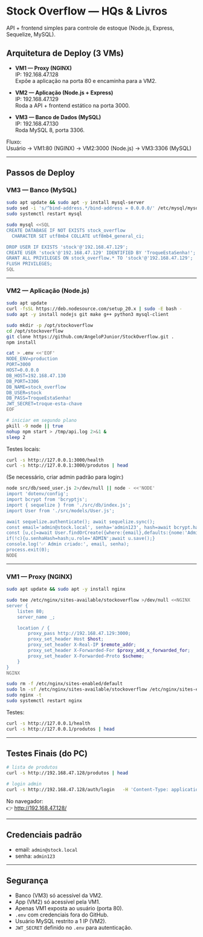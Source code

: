 # Stock Overflow — HQs & Livros

API + frontend simples para controle de estoque (Node.js, Express, Sequelize, MySQL).

## Arquitetura de Deploy (3 VMs)

- **VM1 — Proxy (NGINX)**  
  IP: 192.168.47.128  
  Expõe a aplicação na porta 80 e encaminha para a VM2.  

- **VM2 — Aplicação (Node.js + Express)**  
  IP: 192.168.47.129  
  Roda a API + frontend estático na porta 3000.  

- **VM3 — Banco de Dados (MySQL)**  
  IP: 192.168.47.130  
  Roda MySQL 8, porta 3306.  

Fluxo:  
Usuário → VM1:80 (NGINX) → VM2:3000 (Node.js) → VM3:3306 (MySQL)

---

## Passos de Deploy

### VM3 — Banco (MySQL)
```bash
sudo apt update && sudo apt -y install mysql-server
sudo sed -i 's/^bind-address.*/bind-address = 0.0.0.0/' /etc/mysql/mysql.conf.d/mysqld.cnf
sudo systemctl restart mysql

sudo mysql <<SQL
CREATE DATABASE IF NOT EXISTS stock_overflow
  CHARACTER SET utf8mb4 COLLATE utf8mb4_general_ci;

DROP USER IF EXISTS 'stock'@'192.168.47.129';
CREATE USER 'stock'@'192.168.47.129' IDENTIFIED BY 'TroqueEstaSenha!';
GRANT ALL PRIVILEGES ON stock_overflow.* TO 'stock'@'192.168.47.129';
FLUSH PRIVILEGES;
SQL
```

---

### VM2 — Aplicação (Node.js)
```bash
sudo apt update
curl -fsSL https://deb.nodesource.com/setup_20.x | sudo -E bash -
sudo apt -y install nodejs git make g++ python3 mysql-client

sudo mkdir -p /opt/stockoverflow
cd /opt/stockoverflow
git clone https://github.com/AngeloPJunior/StockOverflow.git .
npm install

cat > .env <<'EOF'
NODE_ENV=production
PORT=3000
HOST=0.0.0.0
DB_HOST=192.168.47.130
DB_PORT=3306
DB_NAME=stock_overflow
DB_USER=stock
DB_PASS=TroqueEstaSenha!
JWT_SECRET=troque-esta-chave
EOF

# iniciar em segundo plano
pkill -9 node || true
nohup npm start > /tmp/api.log 2>&1 &
sleep 2
```

Testes locais:
```bash
curl -s http://127.0.0.1:3000/health
curl -s http://127.0.0.1:3000/produtos | head
```

(Se necessário, criar admin padrão para login:)
```bash
node src/db/seed_user.js 2>/dev/null || node - <<'NODE'
import 'dotenv/config';
import bcrypt from 'bcryptjs';
import { sequelize } from './src/db/index.js';
import User from './src/models/User.js';

await sequelize.authenticate(); await sequelize.sync();
const email='admin@stock.local', senha='admin123', hash=await bcrypt.hash(senha,10);
const [u,c]=await User.findOrCreate({where:{email},defaults:{nome:'Admin',email,senhaHash:hash,role:'ADMIN'}});
if(!c){u.senhaHash=hash;u.role='ADMIN';await u.save();}
console.log('✅ Admin criado:', email, senha);
process.exit(0);
NODE
```

---

### VM1 — Proxy (NGINX)
```bash
sudo apt update && sudo apt -y install nginx

sudo tee /etc/nginx/sites-available/stockoverflow >/dev/null <<NGINX
server {
    listen 80;
    server_name _;

    location / {
        proxy_pass http://192.168.47.129:3000;
        proxy_set_header Host $host;
        proxy_set_header X-Real-IP $remote_addr;
        proxy_set_header X-Forwarded-For $proxy_add_x_forwarded_for;
        proxy_set_header X-Forwarded-Proto $scheme;
    }
}
NGINX

sudo rm -f /etc/nginx/sites-enabled/default
sudo ln -sf /etc/nginx/sites-available/stockoverflow /etc/nginx/sites-enabled/stockoverflow
sudo nginx -t
sudo systemctl restart nginx
```

Testes:
```bash
curl -s http://127.0.0.1/health
curl -s http://127.0.0.1/produtos | head
```

---

## Testes Finais (do PC)
```bash
# lista de produtos
curl -s http://192.168.47.128/produtos | head

# login admin
curl -s http://192.168.47.128/auth/login   -H 'Content-Type: application/json'   -d '{"email":"admin@stock.local","senha":"admin123"}'
```

No navegador:  
👉 http://192.168.47.128/

---

## Credenciais padrão
- email: `admin@stock.local`  
- senha: `admin123`

---

## Segurança
- Banco (VM3) só acessível da VM2.  
- App (VM2) só acessível pela VM1.  
- Apenas VM1 exposta ao usuário (porta 80).  
- `.env` com credenciais fora do GitHub.  
- Usuário MySQL restrito a 1 IP (VM2).  
- `JWT_SECRET` definido no `.env` para autenticação.
